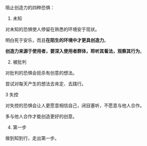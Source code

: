 阻止创造力的四种恐惧：

1. 未知

对未知的恐惧使人停留在熟悉的环境安于现状。

明白死于安乐，而且**在陌生的环境中才更具创造力**。

**创造力来源于使用者，要深入使用者群体，聆听其看法，观察其行为**。

2. 被批判

对批判的恐惧会扼杀有创意的想法。

尝试对每天产生的想法去肯定、去践行。

3 失控

对失控的恐惧会让人更愿意相信自己，闭目塞听，不愿意与他人合作。

多与他人合作才能创造更好的创意。

4. 第一步

做到知到行，走出第一步。

